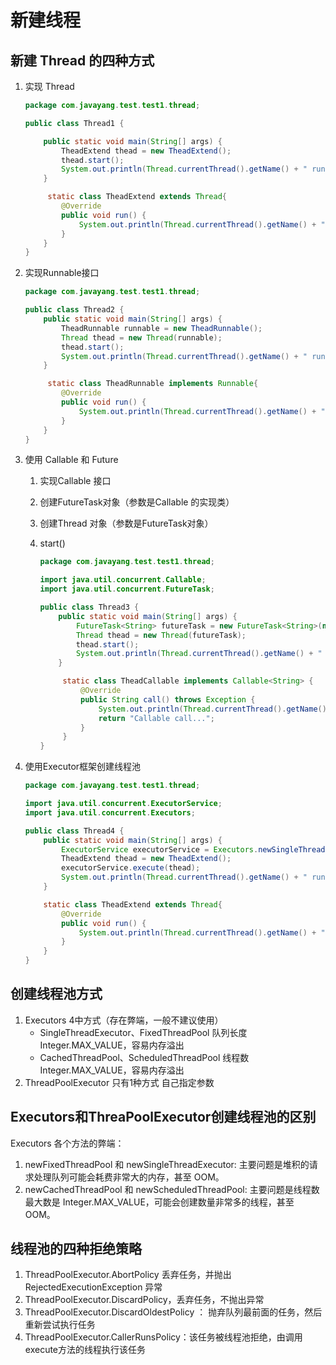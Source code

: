 # 新建线程

## 新建 Thread 的四种方式

1. 实现 Thread

   ```java
   package com.javayang.test.test1.thread;
   
   public class Thread1 {
   
       public static void main(String[] args) {
           TheadExtend thead = new TheadExtend();
           thead.start();
           System.out.println(Thread.currentThread().getName() + " running...");
       }
   
        static class TheadExtend extends Thread{
           @Override
           public void run() {
               System.out.println(Thread.currentThread().getName() + " running...");
           }
       }
   }
   ```

   

2. 实现Runnable接口

   ```java
   package com.javayang.test.test1.thread;
   
   public class Thread2 {
       public static void main(String[] args) {
           TheadRunnable runnable = new TheadRunnable();
           Thread thead = new Thread(runnable);
           thead.start();
           System.out.println(Thread.currentThread().getName() + " running...");
       }
   
        static class TheadRunnable implements Runnable{
           @Override
           public void run() {
               System.out.println(Thread.currentThread().getName() + " running...");
           }
       }
   }
   ```

3. 使用 Callable 和 Future

   1. 实现Callable 接口

   2. 创建FutureTask对象（参数是Callable 的实现类）

   3. 创建Thread 对象（参数是FutureTask对象）

   4. start()

      ```java
      package com.javayang.test.test1.thread;
      
      import java.util.concurrent.Callable;
      import java.util.concurrent.FutureTask;
      
      public class Thread3 {
          public static void main(String[] args) {
              FutureTask<String> futureTask = new FutureTask<String>(new TheadCallable());
              Thread thead = new Thread(futureTask);
              thead.start();
              System.out.println(Thread.currentThread().getName() + " running...");
          }
      
           static class TheadCallable implements Callable<String> {
               @Override
               public String call() throws Exception {
                   System.out.println(Thread.currentThread().getName() + " running...");
                   return "Callable call...";
               }
           }
      }
      ```

4. 使用Executor框架创建线程池

   ```java
   package com.javayang.test.test1.thread;
   
   import java.util.concurrent.ExecutorService;
   import java.util.concurrent.Executors;
   
   public class Thread4 {
       public static void main(String[] args) {
           ExecutorService executorService = Executors.newSingleThreadExecutor();
           TheadExtend thead = new TheadExtend();
           executorService.execute(thead);
           System.out.println(Thread.currentThread().getName() + " running...");
       }
   
       static class TheadExtend extends Thread{
           @Override
           public void run() {
               System.out.println(Thread.currentThread().getName() + " running...");
           }
       }
   }
   ```

   



## 创建线程池方式

1. Executors   4中方式（存在弊端，一般不建议使用）
   * SingleThreadExecutor、FixedThreadPool       队列长度Integer.MAX_VALUE，容易内存溢出
   * CachedThreadPool、ScheduledThreadPool   线程数Integer.MAX_VALUE，容易内存溢出
2. ThreadPoolExecutor   只有1种方式
   自己指定参数

## Executors和ThreaPoolExecutor创建线程池的区别	

Executors 各个方法的弊端：

1. newFixedThreadPool 和 newSingleThreadExecutor:
   主要问题是堆积的请求处理队列可能会耗费非常大的内存，甚至 OOM。
2. newCachedThreadPool 和 newScheduledThreadPool:
   主要问题是线程数最大数是 Integer.MAX_VALUE，可能会创建数量非常多的线程，甚至 OOM。

## 线程池的四种拒绝策略

1. ThreadPoolExecutor.AbortPolicy 丢弃任务，并抛出 RejectedExecutionException 异常
2. ThreadPoolExecutor.DiscardPolicy，丢弃任务，不抛出异常
3. ThreadPoolExecutor.DiscardOldestPolicy ： 抛弃队列最前面的任务，然后重新尝试执行任务
4. ThreadPoolExecutor.CallerRunsPolicy：该任务被线程池拒绝，由调用 execute方法的线程执行该任务